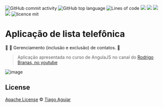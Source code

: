 ![GitHub commit activity](https://img.shields.io/github/commit-activity/m/tiagoc-aguiar/lista-telefonica-angularjs?color=a28)
![GitHub top language](https://img.shields.io/github/languages/top/tiagoc-aguiar/lista-telefonica-angularjs?color=fd1)
![Lines of code](https://img.shields.io/tokei/lines/github/tiagoc-aguiar/lista-telefonica-angularjs)
![](https://img.shields.io/github/last-commit/tiagoc-aguiar/lista-telefonica-angularjs?color=f05032&logo=git)
![](https://img.shields.io/badge/platform-Ubuntu-e95420?logo=ubuntu)
![](https://img.shields.io/badge/Node.js-15.5-393?logo=node.js)
![](https://img.shields.io/badge/AngularJS-e33?logo=AngularJS)
![licence mit](https://img.shields.io/badge/licence-Apache-blue.svg)

# Aplicação de lista telefônica

:card_index: :bookmark: Gerenciamento (inclusão e exclusão) de contatos.  :memo:

> Aplicação apresentada no curso de AngulaJS no canal do [Rodrigo Branas, no youtube](https://www.youtube.com/playlist?list=PLQCmSnNFVYnTD5p2fR4EXmtlR6jQJMbPb)

![image](https://user-images.githubusercontent.com/49824490/103249099-67a2d980-494c-11eb-9088-422c254b5f8d.png)

## License
[Apache License](https://github.com/TiagoC-Aguiar/lista-telefonica-angularjs/blob/main/LICENSE) © [Tiago Aguiar](https://github.com/TiagoC-Aguiar)
